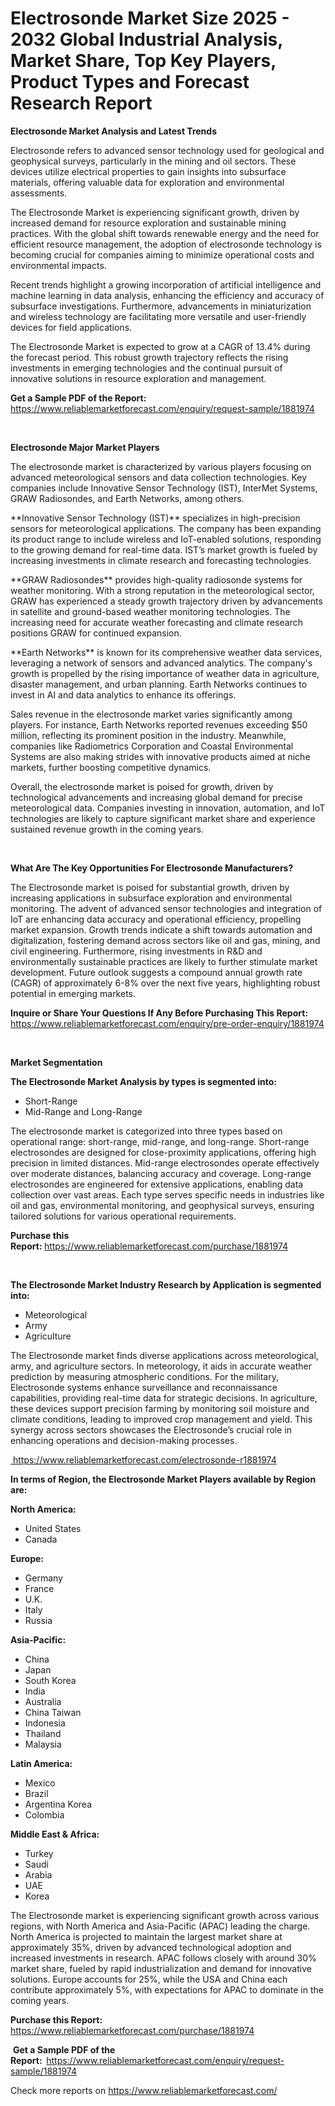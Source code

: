 <p><h1>Electrosonde Market Size 2025 - 2032 Global Industrial Analysis, Market Share, Top Key Players, Product Types and Forecast Research Report</h1></p><p><strong>Electrosonde Market Analysis and Latest Trends</strong></p>
<p><p>Electrosonde refers to advanced sensor technology used for geological and geophysical surveys, particularly in the mining and oil sectors. These devices utilize electrical properties to gain insights into subsurface materials, offering valuable data for exploration and environmental assessments. </p><p>The Electrosonde Market is experiencing significant growth, driven by increased demand for resource exploration and sustainable mining practices. With the global shift towards renewable energy and the need for efficient resource management, the adoption of electrosonde technology is becoming crucial for companies aiming to minimize operational costs and environmental impacts. </p><p>Recent trends highlight a growing incorporation of artificial intelligence and machine learning in data analysis, enhancing the efficiency and accuracy of subsurface investigations. Furthermore, advancements in miniaturization and wireless technology are facilitating more versatile and user-friendly devices for field applications.</p><p>The Electrosonde Market is expected to grow at a CAGR of 13.4% during the forecast period. This robust growth trajectory reflects the rising investments in emerging technologies and the continual pursuit of innovative solutions in resource exploration and management.</p></p>
<p><strong>Get a Sample PDF of the Report:&nbsp;</strong> <a href="https://www.reliablemarketforecast.com/enquiry/request-sample/1881974?utm_campaign=2993&utm_medium=2&utm_source=Github&utm_content=ia&utm_term=11042025&utm_id=electrosonde">https://www.reliablemarketforecast.com/enquiry/request-sample/1881974</a></p>
<p>&nbsp;</p>
<p><strong>Electrosonde Major Market Players</strong></p>
<p><p>The electrosonde market is characterized by various players focusing on advanced meteorological sensors and data collection technologies. Key companies include Innovative Sensor Technology (IST), InterMet Systems, GRAW Radiosondes, and Earth Networks, among others.</p><p>**Innovative Sensor Technology (IST)** specializes in high-precision sensors for meteorological applications. The company has been expanding its product range to include wireless and IoT-enabled solutions, responding to the growing demand for real-time data. IST’s market growth is fueled by increasing investments in climate research and forecasting technologies.</p><p>**GRAW Radiosondes** provides high-quality radiosonde systems for weather monitoring. With a strong reputation in the meteorological sector, GRAW has experienced a steady growth trajectory driven by advancements in satellite and ground-based weather monitoring technologies. The increasing need for accurate weather forecasting and climate research positions GRAW for continued expansion.</p><p>**Earth Networks** is known for its comprehensive weather data services, leveraging a network of sensors and advanced analytics. The company's growth is propelled by the rising importance of weather data in agriculture, disaster management, and urban planning. Earth Networks continues to invest in AI and data analytics to enhance its offerings.</p><p>Sales revenue in the electrosonde market varies significantly among players. For instance, Earth Networks reported revenues exceeding $50 million, reflecting its prominent position in the industry. Meanwhile, companies like Radiometrics Corporation and Coastal Environmental Systems are also making strides with innovative products aimed at niche markets, further boosting competitive dynamics.</p><p>Overall, the electrosonde market is poised for growth, driven by technological advancements and increasing global demand for precise meteorological data. Companies investing in innovation, automation, and IoT technologies are likely to capture significant market share and experience sustained revenue growth in the coming years.</p></p>
<p>&nbsp;</p>
<p><strong>What Are The Key Opportunities For Electrosonde Manufacturers?</strong></p>
<p><p>The Electrosonde market is poised for substantial growth, driven by increasing applications in subsurface exploration and environmental monitoring. The advent of advanced sensor technologies and integration of IoT are enhancing data accuracy and operational efficiency, propelling market expansion. Growth trends indicate a shift towards automation and digitalization, fostering demand across sectors like oil and gas, mining, and civil engineering. Furthermore, rising investments in R&D and environmentally sustainable practices are likely to further stimulate market development. Future outlook suggests a compound annual growth rate (CAGR) of approximately 6-8% over the next five years, highlighting robust potential in emerging markets.</p></p>
<p><strong>Inquire or Share Your Questions If Any Before Purchasing This Report:</strong> <a href="https://www.reliablemarketforecast.com/enquiry/pre-order-enquiry/1881974?utm_campaign=2993&utm_medium=2&utm_source=Github&utm_content=ia&utm_term=11042025&utm_id=electrosonde">https://www.reliablemarketforecast.com/enquiry/pre-order-enquiry/1881974</a></p>
<p>&nbsp;</p>
<p><strong>Market Segmentation</strong></p>
<p><strong>The Electrosonde Market Analysis by types is segmented into:</strong></p>
<p><ul><li>Short-Range</li><li>Mid-Range and Long-Range</li></ul></p>
<p><p>The electrosonde market is categorized into three types based on operational range: short-range, mid-range, and long-range. Short-range electrosondes are designed for close-proximity applications, offering high precision in limited distances. Mid-range electrosondes operate effectively over moderate distances, balancing accuracy and coverage. Long-range electrosondes are engineered for extensive applications, enabling data collection over vast areas. Each type serves specific needs in industries like oil and gas, environmental monitoring, and geophysical surveys, ensuring tailored solutions for various operational requirements.</p></p>
<p><strong>Purchase this Report:&nbsp;</strong><a href="https://www.reliablemarketforecast.com/purchase/1881974?utm_campaign=2993&utm_medium=2&utm_source=Github&utm_content=ia&utm_term=11042025&utm_id=electrosonde">https://www.reliablemarketforecast.com/purchase/1881974</a></p>
<p>&nbsp;</p>
<p><strong>The Electrosonde Market Industry Research by Application is segmented into:</strong></p>
<p><ul><li>Meteorological</li><li>Army</li><li>Agriculture</li></ul></p>
<p><p>The Electrosonde market finds diverse applications across meteorological, army, and agriculture sectors. In meteorology, it aids in accurate weather prediction by measuring atmospheric conditions. For the military, Electrosonde systems enhance surveillance and reconnaissance capabilities, providing real-time data for strategic decisions. In agriculture, these devices support precision farming by monitoring soil moisture and climate conditions, leading to improved crop management and yield. This synergy across sectors showcases the Electrosonde’s crucial role in enhancing operations and decision-making processes.</p></p>
<p><a href="https://www.reliablemarketforecast.com/electrosonde-r1881974?utm_campaign=2993&utm_medium=2&utm_source=Github&utm_content=ia&utm_term=11042025&utm_id=electrosonde">&nbsp;https://www.reliablemarketforecast.com/electrosonde-r1881974</a></p>
<p><strong>In terms of Region, the Electrosonde Market Players available by Region are:</strong></p>
<p>
    <p> <strong> North America: </strong>
        <ul>
            <li>United States</li>
            <li>Canada</li>
        </ul>
        </p> 
    <p> <strong> Europe: </strong>
        <ul>
            <li>Germany</li>
            <li>France</li>
            <li>U.K.</li>
            <li>Italy</li>
            <li>Russia</li>
        </ul>
        </p> 
    <p> <strong> Asia-Pacific: </strong>
        <ul>
            <li>China</li>
            <li>Japan</li>
            <li>South Korea</li>
            <li>India</li>
            <li>Australia</li>
            <li>China Taiwan</li>
            <li>Indonesia</li>
            <li>Thailand</li>
            <li>Malaysia</li>
        </ul>
        </p> 
    <p> <strong> Latin America: </strong>
        <ul>
            <li>Mexico</li>
            <li>Brazil</li>
            <li>Argentina Korea</li>
            <li>Colombia</li>
        </ul>
        </p> 
    <p> <strong> Middle East & Africa: </strong>
        <ul>
            <li>Turkey</li>
            <li>Saudi</li>
            <li>Arabia</li>
            <li>UAE</li>
            <li>Korea</li>
        </ul>
    </p>
    </p>
<p><p>The Electrosonde market is experiencing significant growth across various regions, with North America and Asia-Pacific (APAC) leading the charge. North America is projected to maintain the largest market share at approximately 35%, driven by advanced technological adoption and increased investments in research. APAC follows closely with around 30% market share, fueled by rapid industrialization and demand for innovative solutions. Europe accounts for 25%, while the USA and China each contribute approximately 5%, with expectations for APAC to dominate in the coming years.</p></p>
<p><strong>Purchase this Report: </strong><a href="https://www.reliablemarketforecast.com/purchase/1881974?utm_campaign=2993&utm_medium=2&utm_source=Github&utm_content=ia&utm_term=11042025&utm_id=electrosonde">https://www.reliablemarketforecast.com/purchase/1881974</a></p>
<p>&nbsp;<strong>Get a Sample PDF of the Report:&nbsp;&nbsp;</strong><a href="https://www.reliablemarketforecast.com/enquiry/request-sample/1881974?utm_campaign=2993&utm_medium=2&utm_source=Github&utm_content=ia&utm_term=11042025&utm_id=electrosonde">https://www.reliablemarketforecast.com/enquiry/request-sample/1881974</a></p>
<p><strong></strong></p>
<p>Check more reports on <a href="https://www.reliablemarketforecast.com/?utm_campaign=2993&utm_medium=2&utm_source=Github&utm_content=ia&utm_term=11042025&utm_id=electrosonde">https://www.reliablemarketforecast.com/</a></p>